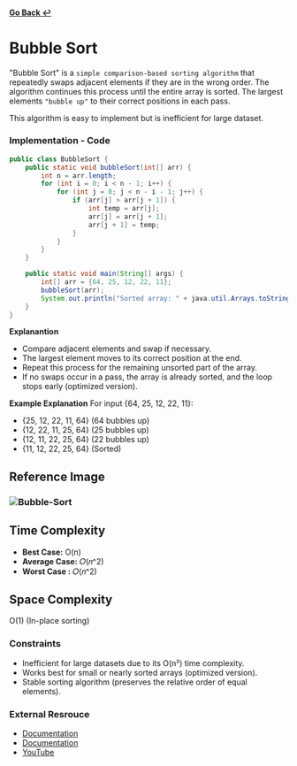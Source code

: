 #### [Go Back ↩](../README.md)

# Bubble Sort

"Bubble Sort" is a `simple comparison-based sorting algorithm` that repeatedly swaps adjacent elements if they are in the wrong order. The algorithm continues this process until the entire array is sorted. The largest elements `"bubble up"` to their correct positions in each pass.

This algorithm is easy to implement but is inefficient for large dataset.

### Implementation - Code

```java
public class BubbleSort {
    public static void bubbleSort(int[] arr) {
        int n = arr.length;
        for (int i = 0; i < n - 1; i++) {
            for (int j = 0; j < n - i - 1; j++) {
                if (arr[j] > arr[j + 1]) {
                    int temp = arr[j];
                    arr[j] = arr[j + 1];
                    arr[j + 1] = temp;
                }
            }
        }
    }

    public static void main(String[] args) {
        int[] arr = {64, 25, 12, 22, 11};
        bubbleSort(arr);
        System.out.println("Sorted array: " + java.util.Arrays.toString(arr));
    }
}
```

**Explanantion**
-  Compare adjacent elements and swap if necessary.
- The largest element moves to its correct position at the end.
- Repeat this process for the remaining unsorted part of the array.
- If no swaps occur in a pass, the array is already sorted, and the loop stops early (optimized version).

**Example Explanation**
For input {64, 25, 12, 22, 11}:

- {25, 12, 22, 11, 64} (64 bubbles up)
- {12, 22, 11, 25, 64} (25 bubbles up)
- {12, 11, 22, 25, 64} (22 bubbles up)
- {11, 12, 22, 25, 64} (Sorted)

## Reference Image
### <img src="https://i.ibb.co/tpYyPpz3/Bubble-Sort.png" alt="Bubble-Sort" border="0">

## Time Complexity
- **Best Case:** O(n)
- **Average Case:** 𝑂(𝑛^2)
- **Worst Case :** 𝑂(𝑛^2)

## Space Complexity
O(1) (In-place sorting)

### Constraints 
- Inefficient for large datasets due to its O(n²) time complexity.
- Works best for small or nearly sorted arrays (optimized version).
- Stable sorting algorithm (preserves the relative order of equal elements).

### External Resrouce
- [Documentation](http://geeksforgeeks.org/java-program-for-bubble-sort/)
- [Documentation](https://www.tpointtech.com/bubble-sort-in-java)
- [YouTube](https://youtu.be/Dv4qLJcxus8?si=kN8_7OB2Jn3c8gOo)